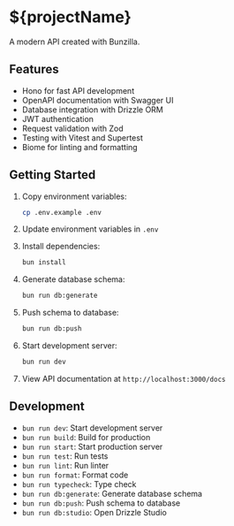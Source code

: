 # ${projectName}

A modern API created with Bunzilla.

## Features

- Hono for fast API development
- OpenAPI documentation with Swagger UI
- Database integration with Drizzle ORM
- JWT authentication
- Request validation with Zod
- Testing with Vitest and Supertest
- Biome for linting and formatting

## Getting Started

1. Copy environment variables:
   ```bash
   cp .env.example .env
   ```

2. Update environment variables in `.env`

3. Install dependencies:
   ```bash
   bun install
   ```

4. Generate database schema:
   ```bash
   bun run db:generate
   ```

5. Push schema to database:
   ```bash
   bun run db:push
   ```

6. Start development server:
   ```bash
   bun run dev
   ```

7. View API documentation at `http://localhost:3000/docs`

## Development

- `bun run dev`: Start development server
- `bun run build`: Build for production
- `bun run start`: Start production server
- `bun run test`: Run tests
- `bun run lint`: Run linter
- `bun run format`: Format code
- `bun run typecheck`: Type check
- `bun run db:generate`: Generate database schema
- `bun run db:push`: Push schema to database
- `bun run db:studio`: Open Drizzle Studio
